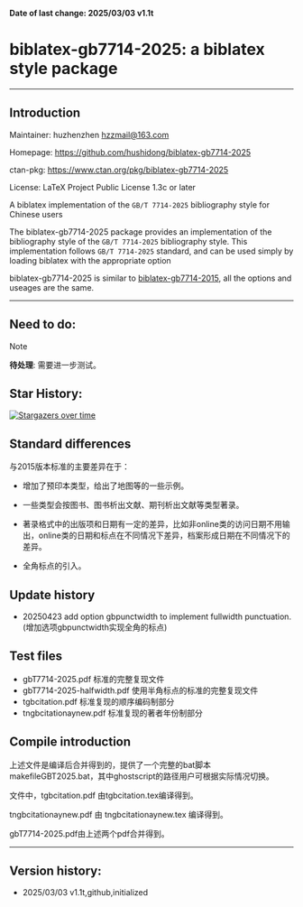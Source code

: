 <b>Date of last change: 2025/03/03 v1.1t</b>



# biblatex-gb7714-2025: a biblatex style  package
---------------------------------------------------------


## Introduction

Maintainer: huzhenzhen <hzzmail@163.com>

Homepage: <https://github.com/hushidong/biblatex-gb7714-2025>

ctan-pkg: <https://www.ctan.org/pkg/biblatex-gb7714-2025>

License: LaTeX Project Public License 1.3c or later


A biblatex implementation of the `GB/T 7714-2025` bibliography style for Chinese users

The biblatex-gb7714-2025 package provides an implementation of the bibliography style of the `GB/T 7714-2025` bibliography style. This implementation follows `GB/T 7714-2025` standard, and can be used simply by loading biblatex with the appropriate option

biblatex-gb7714-2025 is similar to [biblatex-gb7714-2015](https://github.com/hushidong/biblatex-gb7714-2015), all the options and useages are the same.



---------------------------------------------------------

## Need to do:

> [!Note]
> **待处理**: 需要进一步测试。


## Star History:

[![Stargazers over time](https://starchart.cc/hushidong/biblatex-gb7714-2025.svg?variant=adaptive)](https://starchart.cc/hushidong/biblatex-gb7714-2025)


## Standard differences

与2015版本标准的主要差异在于：

+ 增加了预印本类型，给出了地图等的一些示例。

+ 一些类型会按图书、图书析出文献、期刊析出文献等类型著录。

+ 著录格式中的出版项和日期有一定的差异，比如非online类的访问日期不用输出，online类的日期和标点在不同情况下差异，档案形成日期在不同情况下的差异。

+ 全角标点的引入。




## Update history

+ 20250423 add option gbpunctwidth to implement fullwidth punctuation. (增加选项gbpunctwidth实现全角的标点)


## Test files

+ gbT7714-2025.pdf       标准的完整复现文件
+ gbT7714-2025-halfwidth.pdf 使用半角标点的标准的完整复现文件
+ tgbcitation.pdf        标准复现的顺序编码制部分
+ tngbcitationaynew.pdf  标准复现的著者年份制部分


## Compile introduction

上述文件是编译后合并得到的，提供了一个完整的bat脚本 makefileGBT2025.bat，其中ghostscript的路径用户可根据实际情况切换。

文件中，tgbcitation.pdf 由tgbcitation.tex编译得到。

tngbcitationaynew.pdf 由 tngbcitationaynew.tex 编译得到。

gbT7714-2025.pdf由上述两个pdf合并得到。



---------------------------------------------------------

## Version history:

* 2025/03/03 v1.1t,github,initialized






